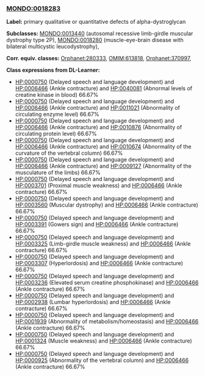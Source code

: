 
### [MONDO:0018283](http://purl.obolibrary.org/obo/MONDO_0018283)
**Label:** primary qualitative or quantitative defects of alpha-dystroglycan

**Subclasses:** [MONDO:0013440](http://purl.obolibrary.org/obo/MONDO_0013440) (autosomal recessive limb-girdle muscular dystrophy type 2P), [MONDO:0018280](http://purl.obolibrary.org/obo/MONDO_0018280) (muscle-eye-brain disease with bilateral multicystic leucodystrophy), 

**Corr. equiv. classes:** [Orphanet:280333](http://www.orpha.net/ORDO/Orphanet_280333), [OMIM:613818](http://purl.obolibrary.org/obo/OMIM_613818), [Orphanet:370997](http://www.orpha.net/ORDO/Orphanet_370997), 

**Class expressions from DL-Learner:**

- [HP:0000750](http://purl.obolibrary.org/obo/HP_0000750) (Delayed speech and language development) and [HP:0006466](http://purl.obolibrary.org/obo/HP_0006466) (Ankle contracture) and [HP:0040081](http://purl.obolibrary.org/obo/HP_0040081) (Abnormal levels of creatine kinase in blood) 66.67%
- [HP:0000750](http://purl.obolibrary.org/obo/HP_0000750) (Delayed speech and language development) and [HP:0006466](http://purl.obolibrary.org/obo/HP_0006466) (Ankle contracture) and [HP:0011021](http://purl.obolibrary.org/obo/HP_0011021) (Abnormality of circulating enzyme level) 66.67%
- [HP:0000750](http://purl.obolibrary.org/obo/HP_0000750) (Delayed speech and language development) and [HP:0006466](http://purl.obolibrary.org/obo/HP_0006466) (Ankle contracture) and [HP:0010876](http://purl.obolibrary.org/obo/HP_0010876) (Abnormality of circulating protein level) 66.67%
- [HP:0000750](http://purl.obolibrary.org/obo/HP_0000750) (Delayed speech and language development) and [HP:0006466](http://purl.obolibrary.org/obo/HP_0006466) (Ankle contracture) and [HP:0010674](http://purl.obolibrary.org/obo/HP_0010674) (Abnormality of the curvature of the vertebral column) 66.67%
- [HP:0000750](http://purl.obolibrary.org/obo/HP_0000750) (Delayed speech and language development) and [HP:0006466](http://purl.obolibrary.org/obo/HP_0006466) (Ankle contracture) and [HP:0009127](http://purl.obolibrary.org/obo/HP_0009127) (Abnormality of the musculature of the limbs) 66.67%
- [HP:0000750](http://purl.obolibrary.org/obo/HP_0000750) (Delayed speech and language development) and [HP:0003701](http://purl.obolibrary.org/obo/HP_0003701) (Proximal muscle weakness) and [HP:0006466](http://purl.obolibrary.org/obo/HP_0006466) (Ankle contracture) 66.67%
- [HP:0000750](http://purl.obolibrary.org/obo/HP_0000750) (Delayed speech and language development) and [HP:0003560](http://purl.obolibrary.org/obo/HP_0003560) (Muscular dystrophy) and [HP:0006466](http://purl.obolibrary.org/obo/HP_0006466) (Ankle contracture) 66.67%
- [HP:0000750](http://purl.obolibrary.org/obo/HP_0000750) (Delayed speech and language development) and [HP:0003391](http://purl.obolibrary.org/obo/HP_0003391) (Gowers sign) and [HP:0006466](http://purl.obolibrary.org/obo/HP_0006466) (Ankle contracture) 66.67%
- [HP:0000750](http://purl.obolibrary.org/obo/HP_0000750) (Delayed speech and language development) and [HP:0003325](http://purl.obolibrary.org/obo/HP_0003325) (Limb-girdle muscle weakness) and [HP:0006466](http://purl.obolibrary.org/obo/HP_0006466) (Ankle contracture) 66.67%
- [HP:0000750](http://purl.obolibrary.org/obo/HP_0000750) (Delayed speech and language development) and [HP:0003307](http://purl.obolibrary.org/obo/HP_0003307) (Hyperlordosis) and [HP:0006466](http://purl.obolibrary.org/obo/HP_0006466) (Ankle contracture) 66.67%
- [HP:0000750](http://purl.obolibrary.org/obo/HP_0000750) (Delayed speech and language development) and [HP:0003236](http://purl.obolibrary.org/obo/HP_0003236) (Elevated serum creatine phosphokinase) and [HP:0006466](http://purl.obolibrary.org/obo/HP_0006466) (Ankle contracture) 66.67%
- [HP:0000750](http://purl.obolibrary.org/obo/HP_0000750) (Delayed speech and language development) and [HP:0002938](http://purl.obolibrary.org/obo/HP_0002938) (Lumbar hyperlordosis) and [HP:0006466](http://purl.obolibrary.org/obo/HP_0006466) (Ankle contracture) 66.67%
- [HP:0000750](http://purl.obolibrary.org/obo/HP_0000750) (Delayed speech and language development) and [HP:0001939](http://purl.obolibrary.org/obo/HP_0001939) (Abnormality of metabolism/homeostasis) and [HP:0006466](http://purl.obolibrary.org/obo/HP_0006466) (Ankle contracture) 66.67%
- [HP:0000750](http://purl.obolibrary.org/obo/HP_0000750) (Delayed speech and language development) and [HP:0001324](http://purl.obolibrary.org/obo/HP_0001324) (Muscle weakness) and [HP:0006466](http://purl.obolibrary.org/obo/HP_0006466) (Ankle contracture) 66.67%
- [HP:0000750](http://purl.obolibrary.org/obo/HP_0000750) (Delayed speech and language development) and [HP:0000925](http://purl.obolibrary.org/obo/HP_0000925) (Abnormality of the vertebral column) and [HP:0006466](http://purl.obolibrary.org/obo/HP_0006466) (Ankle contracture) 66.67%


